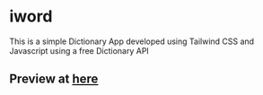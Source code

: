 # iword
This is a simple Dictionary App developed using Tailwind CSS and Javascript using a free Dictionary API
## Preview at <a href="https://iworder.netlify.app">here</a>

